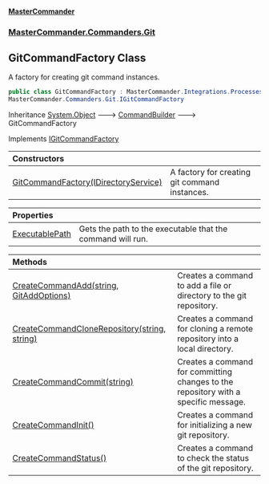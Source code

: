 #### [MasterCommander](MasterCommander.md 'MasterCommander')
### [MasterCommander.Commanders.Git](MasterCommander.md#MasterCommander.Commanders.Git 'MasterCommander.Commanders.Git')

## GitCommandFactory Class

A factory for creating git command instances.

```csharp
public class GitCommandFactory : MasterCommander.Integrations.Processes.CommandBuilder,
MasterCommander.Commanders.Git.IGitCommandFactory
```

Inheritance [System.Object](https://docs.microsoft.com/en-us/dotnet/api/System.Object 'System.Object') &#129106; [CommandBuilder](CommandBuilder.md 'MasterCommander.Integrations.Processes.CommandBuilder') &#129106; GitCommandFactory

Implements [IGitCommandFactory](IGitCommandFactory.md 'MasterCommander.Commanders.Git.IGitCommandFactory')

| Constructors | |
| :--- | :--- |
| [GitCommandFactory(IDirectoryService)](GitCommandFactory.GitCommandFactory(IDirectoryService).md 'MasterCommander.Commanders.Git.GitCommandFactory.GitCommandFactory(MasterCommander.Core.Services.IDirectoryService)') | A factory for creating git command instances. |

| Properties | |
| :--- | :--- |
| [ExecutablePath](GitCommandFactory.ExecutablePath.md 'MasterCommander.Commanders.Git.GitCommandFactory.ExecutablePath') | Gets the path to the executable that the command will run. |

| Methods | |
| :--- | :--- |
| [CreateCommandAdd(string, GitAddOptions)](GitCommandFactory.CreateCommandAdd(string,GitAddOptions).md 'MasterCommander.Commanders.Git.GitCommandFactory.CreateCommandAdd(string, MasterCommander.Commanders.Git.CmdAdd.GitAddOptions)') | Creates a command to add a file or directory to the git repository. |
| [CreateCommandCloneRepository(string, string)](GitCommandFactory.CreateCommandCloneRepository(string,string).md 'MasterCommander.Commanders.Git.GitCommandFactory.CreateCommandCloneRepository(string, string)') | Creates a command for cloning a remote repository into a local directory. |
| [CreateCommandCommit(string)](GitCommandFactory.CreateCommandCommit(string).md 'MasterCommander.Commanders.Git.GitCommandFactory.CreateCommandCommit(string)') | Creates a command for committing changes to the repository with a specific message. |
| [CreateCommandInit()](GitCommandFactory.CreateCommandInit().md 'MasterCommander.Commanders.Git.GitCommandFactory.CreateCommandInit()') | Creates a command for initializing a new git repository. |
| [CreateCommandStatus()](GitCommandFactory.CreateCommandStatus().md 'MasterCommander.Commanders.Git.GitCommandFactory.CreateCommandStatus()') | Creates a command to check the status of the git repository. |

